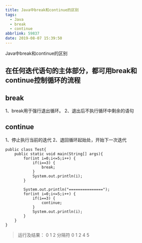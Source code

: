 ```yaml
---
title: Java中break和continue的区别
tags:
  - Java
  - break
  - continue
abbrlink: 59837
date: 2019-08-07 15:39:50
---
```

Java中break和continue的区别
<!--more-->
## 在任何迭代语句的主体部分，都可用break和continue控制循环的流程

## break
1、break用于强行退出循环。
2、退出后不执行循环中剩余的语句
## continue
1、停止执行当前的迭代
2、退回循环起始处，开始下一次迭代



```
public class Test{
    public static void main(String[] args){
    	for(int i=0;i<=5;i++) {
    		if(i==3) {
    			break;
    		}
    		System.out.println(i);
    	}
    	
    	System.out.println("===============");
    	for(int i=0;i<=5;i++) {
    		if(i==3) {
    			continue;
    		}
    		System.out.println(i);
    	}
    }
}
```

>运行及结果：
>0
>1
>2
>分隔符
>0
>1
>2
>4
>5
